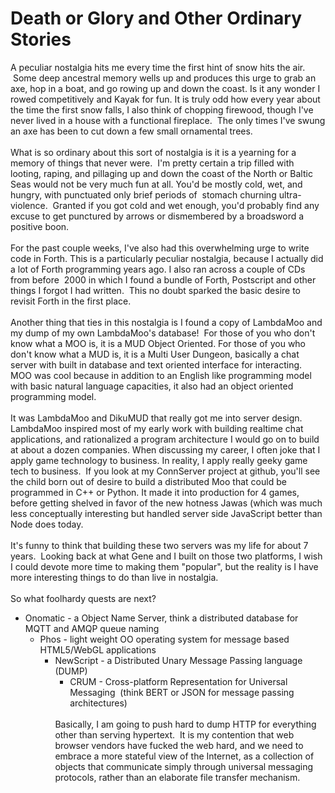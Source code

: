 Death or Glory and Other Ordinary Stories
=========================================

A peculiar nostalgia hits me every time the first hint of snow hits the air.  Some deep ancestral memory wells up and produces this urge to grab an axe, hop in a boat, and go rowing up and down the coast. Is it any wonder I rowed competitively and Kayak for fun. It is truly odd how every year about the time the first snow falls, I also think of chopping firewood, though I&#39;ve never lived in a house with a functional fireplace.  The only times I&#39;ve swung an axe has been to cut down a few small ornamental trees. <br><br>What is so ordinary about this sort of nostalgia is it is a yearning for a memory of things that never were.  I&#39;m pretty certain a trip filled with looting, raping, and pillaging up and down the coast of the North or Baltic Seas would not be very much fun at all. You&#39;d be mostly cold, wet, and hungry, with punctuated only brief periods of  stomach churning ultra-violence.  Granted if you got cold and wet enough, you&#39;d probably find any excuse to get punctured by arrows or dismembered by a broadsword a positive boon. <br><br>For the past couple weeks, I&#39;ve also had this overwhelming urge to write code in Forth. This is a particularly peculiar nostalgia, because I actually did a lot of Forth programming years ago. I also ran across a couple of CDs from before  2000 in which I found a bundle of Forth, Postscript and other things I forgot I had written.  This no doubt sparked the basic desire to revisit Forth in the first place. <br><br>Another thing that ties in this nostalgia is I found a copy of LambdaMoo and my dump of my own LambdaMoo&#39;s database!  For those of you who don&#39;t know what a MOO is, it is a MUD Object Oriented. For those of you who don&#39;t know what a MUD is, it is a Multi User Dungeon, basically a chat server with built in database and text oriented interface for interacting. MOO was cool because in addition to an English like programming model with basic natural language capacities, it also had an object oriented programming model. <br><br>It was LambdaMoo and DikuMUD that really got me into server design. LambdaMoo inspired most of my early work with building realtime chat applications, and rationalized a program architecture I would go on to build at about a dozen companies. When discussing my career, I often joke that I apply game technology to business. In reality, I apply really geeky game tech to business.  If you look at my ConnServer project at github, you&#39;ll see the child born out of desire to build a distributed Moo that could be programmed in C++ or Python. It made it into production for 4 games, before getting shelved in favor of the new hotness Jawas (which was much less conceptually interesting but handled server side JavaScript better than Node does today. <br><br>It&#39;s funny to think that building these two servers was my life for about 7 years.  Looking back at what Gene and I built on those two platforms, I wish I could devote more time to making them "popular", but the reality is I have more interesting things to do than live in nostalgia. <br><br>So what foolhardy quests are next?<ul><li>Onomatic - a Object Name Server, think a distributed database for MQTT and AMQP queue naming <ul></li><li>Phos - light weight OO operating system for message based HTML5/WebGL applications<ul></li><li>NewScript - a Distributed Unary Message Passing language (DUMP)<ul></li><li>CRUM - Cross-platform Representation for Universal Messaging  (think BERT or JSON for message passing architectures)</li></ul><br>Basically, I am going to push hard to dump HTTP for everything other than serving hypertext.  It is my contention that web browser vendors have fucked the web hard, and we need to embrace a more stateful view of the Internet, as a collection of objects that communicate simply through universal messaging protocols, rather than an elaborate file transfer mechanism.<br><br>